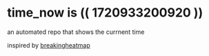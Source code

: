 # time_now is (( 1720933200920 ))

an automated repo that shows the currnent time

inspired by [breakingheatmap](https://github.com/breakingheatmap/breakingheatmap)